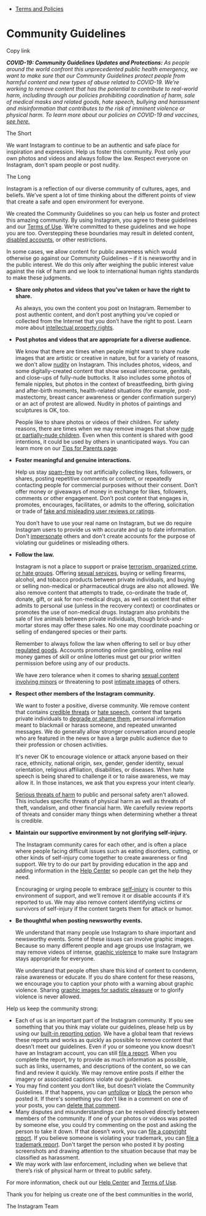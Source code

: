 *   [Terms and Policies](https://help.instagram.com/1417489251945243/?helpref=breadcrumb)

Community Guidelines
====================

Copy link

_**COVID-19: Community Guidelines Updates and Protections:** As people around the world confront this unprecedented public health emergency, we want to make sure that our Community Guidelines protect people from harmful content and new types of abuse related to COVID-19. We’re working to remove content that has the potential to contribute to real-world harm, including through our policies prohibiting coordination of harm, sale of medical masks and related goods, hate speech, bullying and harassment and misinformation that contributes to the risk of imminent violence or physical harm. To learn more about our policies on COVID-19 and vaccines, [see here.](https://help.instagram.com/697825587576762?helpref=faq_content)_

The Short

We want Instagram to continue to be an authentic and safe place for inspiration and expression. Help us foster this community. Post only your own photos and videos and always follow the law. Respect everyone on Instagram, don’t spam people or post nudity.

The Long

Instagram is a reflection of our diverse community of cultures, ages, and beliefs. We’ve spent a lot of time thinking about the different points of view that create a safe and open environment for everyone.

We created the Community Guidelines so you can help us foster and protect this amazing community. By using Instagram, you agree to these guidelines and our [Terms of Use](https://www.instagram.com/legal/terms). We’re committed to these guidelines and we hope you are too. Overstepping these boundaries may result in deleted content, [disabled accounts](https://help.instagram.com/366993040048856?helpref=faq_content), or other restrictions.

In some cases, we allow content for public awareness which would otherwise go against our Community Guidelines – if it is newsworthy and in the public interest. We do this only after weighing the public interest value against the risk of harm and we look to international human rights standards to make these judgments.

*   **Share only photos and videos that you’ve taken or have the right to share.**
    
    As always, you own the content you post on Instagram. Remember to post authentic content, and don’t post anything you’ve copied or collected from the Internet that you don’t have the right to post. Learn more about [intellectual property rights](https://help.instagram.com/126382350847838?helpref=faq_content).
    
*   **Post photos and videos that are appropriate for a diverse audience.**
    
    We know that there are times when people might want to share nude images that are artistic or creative in nature, but for a variety of reasons, we don’t allow [nudity](https://l.instagram.com/?u=https%3A%2F%2Fwww.facebook.com%2Fcommunitystandards%2Fadult_nudity_sexual_activity&e=AT2RN80sHRy3oD45BUxPAYjqphsHnp8rygO-1oU0rGM8HFEOfkMvu76EuY_VW5vr6Bua5QtFmVteS-Z7jRUgMHB4HjzRocKFYfQI7IWJW11mhVUw3d_C8oBaKR0HSkHeuA81LmK506NWA8uxyAS-6LgbfYnu-PJdtXQ9pQ) on Instagram. This includes photos, videos, and some digitally-created content that show sexual intercourse, genitals, and close-ups of fully-nude buttocks. It also includes some photos of female nipples, but photos in the context of breastfeeding, birth giving and after-birth moments, health-related situations (for example, post-mastectomy, breast cancer awareness or gender confirmation surgery) or an act of protest are allowed. Nudity in photos of paintings and sculptures is OK, too.
    
    People like to share photos or videos of their children. For safety reasons, there are times when we may remove images that show [nude or partially-nude children](https://l.instagram.com/?u=https%3A%2F%2Fwww.facebook.com%2Fcommunitystandards%2Fchild_nudity_sexual_exploitation&e=AT2RN80sHRy3oD45BUxPAYjqphsHnp8rygO-1oU0rGM8HFEOfkMvu76EuY_VW5vr6Bua5QtFmVteS-Z7jRUgMHB4HjzRocKFYfQI7IWJW11mhVUw3d_C8oBaKR0HSkHeuA81LmK506NWA8uxyAS-6LgbfYnu-PJdtXQ9pQ). Even when this content is shared with good intentions, it could be used by others in unanticipated ways. You can learn more on our [Tips for Parents page](https://help.instagram.com/154475974694511/?helpref=faq_content).
    
*   **Foster meaningful and genuine interactions.**
    
    Help us stay [spam-free](https://l.instagram.com/?u=https%3A%2F%2Fwww.facebook.com%2Fcommunitystandards%2Fspam&e=AT2RN80sHRy3oD45BUxPAYjqphsHnp8rygO-1oU0rGM8HFEOfkMvu76EuY_VW5vr6Bua5QtFmVteS-Z7jRUgMHB4HjzRocKFYfQI7IWJW11mhVUw3d_C8oBaKR0HSkHeuA81LmK506NWA8uxyAS-6LgbfYnu-PJdtXQ9pQ) by not artificially collecting likes, followers, or shares, posting repetitive comments or content, or repeatedly contacting people for commercial purposes without their consent. Don’t offer money or giveaways of money in exchange for likes, followers, comments or other engagement. Don’t post content that engages in, promotes, encourages, facilitates, or admits to the offering, solicitation or trade of [fake and misleading user reviews or ratings](https://l.instagram.com/?u=https%3A%2F%2Fwww.facebook.com%2Fcommunitystandards%2Ffraud_deception&e=AT2RN80sHRy3oD45BUxPAYjqphsHnp8rygO-1oU0rGM8HFEOfkMvu76EuY_VW5vr6Bua5QtFmVteS-Z7jRUgMHB4HjzRocKFYfQI7IWJW11mhVUw3d_C8oBaKR0HSkHeuA81LmK506NWA8uxyAS-6LgbfYnu-PJdtXQ9pQ).
    
    You don’t have to use your real name on Instagram, but we do require Instagram users to provide us with accurate and up to date information. Don't [impersonate](https://l.instagram.com/?u=https%3A%2F%2Fwww.facebook.com%2Fcommunitystandards%2Fmisrepresentation&e=AT2RN80sHRy3oD45BUxPAYjqphsHnp8rygO-1oU0rGM8HFEOfkMvu76EuY_VW5vr6Bua5QtFmVteS-Z7jRUgMHB4HjzRocKFYfQI7IWJW11mhVUw3d_C8oBaKR0HSkHeuA81LmK506NWA8uxyAS-6LgbfYnu-PJdtXQ9pQ) others and don't create accounts for the purpose of violating our guidelines or misleading others.
    
*   **Follow the law.**
    
    Instagram is not a place to support or praise [terrorism, organized crime, or hate groups](https://l.instagram.com/?u=https%3A%2F%2Fwww.facebook.com%2Fcommunitystandards%2Fdangerous_individuals_organizations&e=AT2RN80sHRy3oD45BUxPAYjqphsHnp8rygO-1oU0rGM8HFEOfkMvu76EuY_VW5vr6Bua5QtFmVteS-Z7jRUgMHB4HjzRocKFYfQI7IWJW11mhVUw3d_C8oBaKR0HSkHeuA81LmK506NWA8uxyAS-6LgbfYnu-PJdtXQ9pQ). Offering [sexual services](https://l.instagram.com/?u=https%3A%2F%2Fwww.facebook.com%2Fcommunitystandards%2Fsexual_solicitation&e=AT2RN80sHRy3oD45BUxPAYjqphsHnp8rygO-1oU0rGM8HFEOfkMvu76EuY_VW5vr6Bua5QtFmVteS-Z7jRUgMHB4HjzRocKFYfQI7IWJW11mhVUw3d_C8oBaKR0HSkHeuA81LmK506NWA8uxyAS-6LgbfYnu-PJdtXQ9pQ), buying or selling firearms, alcohol, and tobacco products between private individuals, and buying or selling non-medical or pharmaceutical drugs are also not allowed. We also remove content that attempts to trade, co-ordinate the trade of, donate, gift, or ask for non-medical drugs, as well as content that either admits to personal use (unless in the recovery context) or coordinates or promotes the use of non-medical drugs. Instagram also prohibits the sale of live animals between private individuals, though brick-and-mortar stores may offer these sales. No one may coordinate poaching or selling of endangered species or their parts.
    
    Remember to always follow the law when offering to sell or buy other [regulated goods](https://l.instagram.com/?u=https%3A%2F%2Fwww.facebook.com%2Fcommunitystandards%2Fregulated_goods&e=AT2RN80sHRy3oD45BUxPAYjqphsHnp8rygO-1oU0rGM8HFEOfkMvu76EuY_VW5vr6Bua5QtFmVteS-Z7jRUgMHB4HjzRocKFYfQI7IWJW11mhVUw3d_C8oBaKR0HSkHeuA81LmK506NWA8uxyAS-6LgbfYnu-PJdtXQ9pQ). Accounts promoting online gambling, online real money games of skill or online lotteries must get our prior written permission before using any of our products.
    
    We have zero tolerance when it comes to sharing [sexual content involving minors](https://l.instagram.com/?u=https%3A%2F%2Fwww.facebook.com%2Fcommunitystandards%2Fchild_nudity_sexual_exploitation&e=AT2RN80sHRy3oD45BUxPAYjqphsHnp8rygO-1oU0rGM8HFEOfkMvu76EuY_VW5vr6Bua5QtFmVteS-Z7jRUgMHB4HjzRocKFYfQI7IWJW11mhVUw3d_C8oBaKR0HSkHeuA81LmK506NWA8uxyAS-6LgbfYnu-PJdtXQ9pQ) or threatening to post [intimate images](https://l.instagram.com/?u=https%3A%2F%2Fwww.facebook.com%2Fcommunitystandards%2Fsexual_exploitation_adults&e=AT2RN80sHRy3oD45BUxPAYjqphsHnp8rygO-1oU0rGM8HFEOfkMvu76EuY_VW5vr6Bua5QtFmVteS-Z7jRUgMHB4HjzRocKFYfQI7IWJW11mhVUw3d_C8oBaKR0HSkHeuA81LmK506NWA8uxyAS-6LgbfYnu-PJdtXQ9pQ) of others.
    
*   **Respect other members of the Instagram community.**
    
    We want to foster a positive, diverse community. We remove content that contains [credible threats](https://l.instagram.com/?u=https%3A%2F%2Fwww.facebook.com%2Fcommunitystandards%2Fcredible_violence&e=AT2RN80sHRy3oD45BUxPAYjqphsHnp8rygO-1oU0rGM8HFEOfkMvu76EuY_VW5vr6Bua5QtFmVteS-Z7jRUgMHB4HjzRocKFYfQI7IWJW11mhVUw3d_C8oBaKR0HSkHeuA81LmK506NWA8uxyAS-6LgbfYnu-PJdtXQ9pQ) or [hate speech](https://l.instagram.com/?u=https%3A%2F%2Fwww.facebook.com%2Fcommunitystandards%2Fhate_speech&e=AT2RN80sHRy3oD45BUxPAYjqphsHnp8rygO-1oU0rGM8HFEOfkMvu76EuY_VW5vr6Bua5QtFmVteS-Z7jRUgMHB4HjzRocKFYfQI7IWJW11mhVUw3d_C8oBaKR0HSkHeuA81LmK506NWA8uxyAS-6LgbfYnu-PJdtXQ9pQ), content that targets private individuals to [degrade or shame them](https://l.instagram.com/?u=https%3A%2F%2Fwww.facebook.com%2Fcommunitystandards%2Fbullying&e=AT2RN80sHRy3oD45BUxPAYjqphsHnp8rygO-1oU0rGM8HFEOfkMvu76EuY_VW5vr6Bua5QtFmVteS-Z7jRUgMHB4HjzRocKFYfQI7IWJW11mhVUw3d_C8oBaKR0HSkHeuA81LmK506NWA8uxyAS-6LgbfYnu-PJdtXQ9pQ), personal information meant to blackmail or harass someone, and repeated unwanted messages. We do generally allow stronger conversation around people who are featured in the news or have a large public audience due to their profession or chosen activities.
    
    It's never OK to encourage violence or attack anyone based on their race, ethnicity, national origin, sex, gender, gender identity, sexual orientation, religious affiliation, disabilities, or diseases. When hate speech is being shared to challenge it or to raise awareness, we may allow it. In those instances, we ask that you express your intent clearly.
    
    [Serious threats of harm](https://l.instagram.com/?u=https%3A%2F%2Fwww.facebook.com%2Fcommunitystandards%2Fcredible_violence&e=AT2RN80sHRy3oD45BUxPAYjqphsHnp8rygO-1oU0rGM8HFEOfkMvu76EuY_VW5vr6Bua5QtFmVteS-Z7jRUgMHB4HjzRocKFYfQI7IWJW11mhVUw3d_C8oBaKR0HSkHeuA81LmK506NWA8uxyAS-6LgbfYnu-PJdtXQ9pQ) to public and personal safety aren't allowed. This includes specific threats of physical harm as well as threats of theft, vandalism, and other financial harm. We carefully review reports of threats and consider many things when determining whether a threat is credible.
    
*   **Maintain our supportive environment by not glorifying self-injury.**
    
    The Instagram community cares for each other, and is often a place where people facing difficult issues such as eating disorders, cutting, or other kinds of self-injury come together to create awareness or find support. We try to do our part by providing education in the app and adding information in the [Help Center](https://help.instagram.com/) so people can get the help they need.
    
    Encouraging or urging people to embrace [self-injury](https://l.instagram.com/?u=https%3A%2F%2Fwww.facebook.com%2Fcommunitystandards%2Fsuicide_self_injury_violence&e=AT2RN80sHRy3oD45BUxPAYjqphsHnp8rygO-1oU0rGM8HFEOfkMvu76EuY_VW5vr6Bua5QtFmVteS-Z7jRUgMHB4HjzRocKFYfQI7IWJW11mhVUw3d_C8oBaKR0HSkHeuA81LmK506NWA8uxyAS-6LgbfYnu-PJdtXQ9pQ) is counter to this environment of support, and we’ll remove it or disable accounts if it’s reported to us. We may also remove content identifying victims or survivors of self-injury if the content targets them for attack or humor.
    
*   **Be thoughtful when posting newsworthy events.**
    
    We understand that many people use Instagram to share important and newsworthy events. Some of these issues can involve graphic images. Because so many different people and age groups use Instagram, we may remove videos of intense, [graphic violence](https://l.instagram.com/?u=https%3A%2F%2Fwww.facebook.com%2Fcommunitystandards%2Fgraphic_violence&e=AT2RN80sHRy3oD45BUxPAYjqphsHnp8rygO-1oU0rGM8HFEOfkMvu76EuY_VW5vr6Bua5QtFmVteS-Z7jRUgMHB4HjzRocKFYfQI7IWJW11mhVUw3d_C8oBaKR0HSkHeuA81LmK506NWA8uxyAS-6LgbfYnu-PJdtXQ9pQ) to make sure Instagram stays appropriate for everyone.
    
    We understand that people often share this kind of content to condemn, raise awareness or educate. If you do share content for these reasons, we encourage you to caption your photo with a warning about graphic violence. Sharing [graphic images for sadistic pleasure](https://l.instagram.com/?u=https%3A%2F%2Fwww.facebook.com%2Fcommunitystandards%2Fcruel_insensitive&e=AT2RN80sHRy3oD45BUxPAYjqphsHnp8rygO-1oU0rGM8HFEOfkMvu76EuY_VW5vr6Bua5QtFmVteS-Z7jRUgMHB4HjzRocKFYfQI7IWJW11mhVUw3d_C8oBaKR0HSkHeuA81LmK506NWA8uxyAS-6LgbfYnu-PJdtXQ9pQ) or to glorify violence is never allowed.
    

Help us keep the community strong:

*   Each of us is an important part of the Instagram community. If you see something that you think may violate our guidelines, please help us by using our [built-in reporting option](https://help.instagram.com/165828726894770?helpref=faq_content). We have a global team that reviews these reports and works as quickly as possible to remove content that doesn’t meet our guidelines. Even if you or someone you know doesn’t have an Instagram account, you can still [file a report](https://help.instagram.com/contact/383679321740945). When you complete the report, try to provide as much information as possible, such as links, usernames, and descriptions of the content, so we can find and review it quickly. We may remove entire posts if either the imagery or associated captions violate our guidelines.
*   You may find content you don’t like, but doesn’t violate the Community Guidelines. If that happens, you can [unfollow](https://help.instagram.com/286340048138725?helpref=faq_content) or [block](https://help.instagram.com/426700567389543/?helpref=faq_content) the person who posted it. If there's something you don't like in a comment on one of your posts, you can [delete that comment](https://help.instagram.com/289098941190483?helpref=faq_content).
*   Many disputes and misunderstandings can be resolved directly between members of the community. If one of your photos or videos was posted by someone else, you could try commenting on the post and asking the person to take it down. If that doesn’t work, you can [file a copyright report](https://help.instagram.com/126382350847838?helpref=faq_content). If you believe someone is violating your trademark, you can [file a trademark report](https://help.instagram.com/222826637847963?helpref=faq_content). Don't target the person who posted it by posting screenshots and drawing attention to the situation because that may be classified as harassment.
*   We may work with law enforcement, including when we believe that there’s risk of physical harm or threat to public safety.

For more information, check out our [Help Center](https://help.instagram.com/) and [Terms of Use](https://l.instagram.com/?u=http%3A%2F%2Finstagram.com%2Flegal%2Fterms%2F%23&e=AT2RN80sHRy3oD45BUxPAYjqphsHnp8rygO-1oU0rGM8HFEOfkMvu76EuY_VW5vr6Bua5QtFmVteS-Z7jRUgMHB4HjzRocKFYfQI7IWJW11mhVUw3d_C8oBaKR0HSkHeuA81LmK506NWA8uxyAS-6LgbfYnu-PJdtXQ9pQ).

Thank you for helping us create one of the best communities in the world,

The Instagram Team